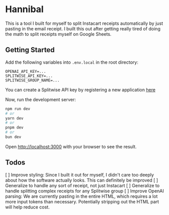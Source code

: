 # Hannibal
This is a tool I built for myself to split Instacart receipts automatically by just pasting in the email receipt. I built this out after getting really tired of doing the math to split receipts myself on Google Sheets.

## Getting Started

Add the following variables into `.env.local` in the root directory:

```
OPENAI_API_KEY=...
SPLITWISE_API_KEY=...
SPLITWISE_GROUP_NAME=...
```

You can create a Splitwise API key by registering a new application [here](https://secure.splitwise.com/apps)

Now, run the development server:

```bash
npm run dev
# or
yarn dev
# or
pnpm dev
# or
bun dev
```

Open [http://localhost:3000](http://localhost:3000) with your browser to see the result.

## Todos
[ ] Improve styling: Since I built it out for myself, I didn't care too deeply about how the software actually looks. This can definitely be improved
[ ] Generalize to handle any sort of receipt, not just Instacart
[ ] Generalize to handle splitting complex receipts for any Splitwise group
[ ] Improve OpenAI parsing: We are currently pasting in the entire HTML, which requires a lot more input tokens than necessary. Potentially stripping out the HTML part will help reduce cost.